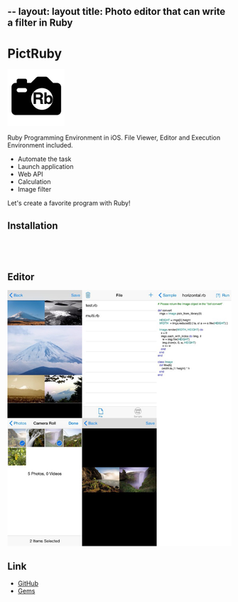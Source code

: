 --
layout: layout
title: Photo editor that can write a filter in Ruby
---
# PictRuby

![pictruby-icon](images/pictruby-icon.png)

Ruby Programming Environment in iOS. File Viewer, Editor and Execution Environment included.

- Automate the task
- Launch application
- Web API
- Calculation
- Image filter

Let's create a favorite program with Ruby!

## Installation

<a href="https://itunes.apple.com/WebObjects/MZStore.woa/wa/viewSoftware?id=1042498865&mt=8" target="itunes_store" style="display:inline-block;overflow:hidden;background:url(https://linkmaker.itunes.apple.com/htmlResources/assets/en_us//images/web/linkmaker/badge_appstore-lrg.png) no-repeat;width:135px;height:40px;@media only screen{background-image:url(https://linkmaker.itunes.apple.com/htmlResources/assets/en_us//images/web/linkmaker/badge_appstore-lrg.svg);}"></a>

## Editor

![pictruby-editor](images/pictruby-screen-all.jpg)

## Link

- [GitHub](https://github.com/ongaeshi/PictRuby)
- [Gems](https://github.com/ongaeshi/PictRubyGems)

